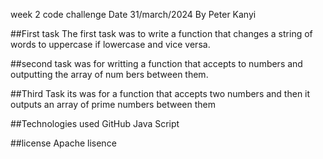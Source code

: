 week 2 code challenge
Date 31/march/2024
By Peter Kanyi


##First task
The first task was to write a function that changes a string of words to uppercase if lowercase and vice versa.


##second task
was for writting a function that accepts to numbers and outputting the array of num bers between them.

##Third Task
its was for a function that accepts two numbers and then it outputs an array of prime numbers between them

##Technologies used
GitHub
Java Script

##license
Apache lisence
